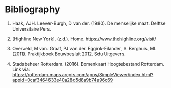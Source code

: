 # Bibliography

1.	Haak, AJH. Leever-Burgh, D van der. (1980). De menselijke maat. Delftse Universitaire Pers.

2. [Highline New York]. (z.d.). Home. https://www.thehighline.org/visit/

3.	Overveld, M van. Graaf, PJ van der. Eggink-Eilander, S. Berghuis, MI. (2011). Praktijkboek Bouwbesluit 2012. Sdu Uitgevers.

4.	Stadsbeheer Rotterdam. (2016). Bomenkaart Hoogtebestand Rotterdam. Link via: https://rotterdam.maps.arcgis.com/apps/SimpleViewer/index.html?appid=0caf3464633e40a28d5d8a9b74a96c69 


